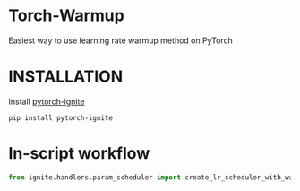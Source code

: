 # Torch-Warmup
Easiest way to use learning rate warmup method on PyTorch

# INSTALLATION

Install [pytorch-ignite](https://pytorch.org/ignite/index.html)
```
pip install pytorch-ignite
```

# In-script workflow

```python
from ignite.handlers.param_scheduler import create_lr_scheduler_with_warmup 
```
